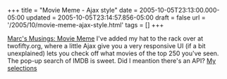+++
title = "Movie Meme - Ajax style"
date = 2005-10-05T23:13:00.000-05:00
updated = 2005-10-05T23:14:57.856-05:00
draft = false
url = '/2005/10/movie-meme-ajax-style.html'
tags = []
+++

[Marc's Musings: Movie Meme](/2005/08/movie-meme.html) I've added my hat to the rack over at twofifty.org, where a little Ajax give you a very responsive UI (if a bit unexplained) lets you check off what movies of the top 250 you've seen. The pop-up search of IMDB is sweet. Did I meantion there's an API? [My selections](http://twofifty.org/user/IDisposable/ "twofifty.org")
